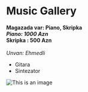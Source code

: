 # Music Gallery

**Magazada var: Piano, Skripka** <br>
***Piano: 1000 Azn*** <br>
**Skripka : 500 Azn** <br> <br>
*Unvan: Ehmedli* <br>
- Gitara
- Sintezator

![This is an image](https://baku.ws/uploads/posts/2015-12/1450511765_dnog7wgr.jpg)